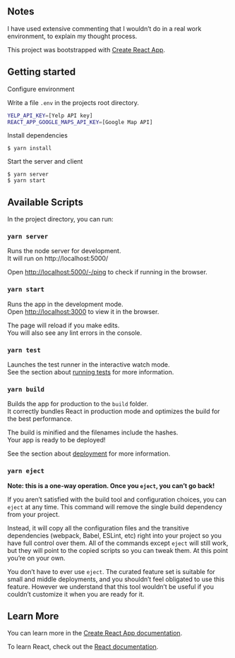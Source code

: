 ## Notes
I have used extensive commenting that I wouldn’t do in a real work environment, to explain my thought process.


This project was bootstrapped with [Create React App](https://github.com/facebook/create-react-app).

## Getting started

Configure environment

Write a file `.env` in the projects root directory.

```bash
YELP_API_KEY=[Yelp API key]
REACT_APP_GOOGLE_MAPS_API_KEY=[Google Map API]
```

Install dependencies

```shell
$ yarn install
```

Start the server and client

```shell
$ yarn server
$ yarn start
```

## Available Scripts

In the project directory, you can run:

### `yarn server`

Runs the node server for development.<br />
It will run on http://localhost:5000/<br />

Open [http://localhost:5000/-/ping](http://localhost:5000/-/ping) to check if running in the browser.

### `yarn start`

Runs the app in the development mode.<br />
Open [http://localhost:3000](http://localhost:3000) to view it in the browser.

The page will reload if you make edits.<br />
You will also see any lint errors in the console.

### `yarn test`

Launches the test runner in the interactive watch mode.<br />
See the section about [running tests](https://facebook.github.io/create-react-app/docs/running-tests) for more information.

### `yarn build`

Builds the app for production to the `build` folder.<br />
It correctly bundles React in production mode and optimizes the build for the best performance.

The build is minified and the filenames include the hashes.<br />
Your app is ready to be deployed!

See the section about [deployment](https://facebook.github.io/create-react-app/docs/deployment) for more information.

### `yarn eject`

**Note: this is a one-way operation. Once you `eject`, you can’t go back!**

If you aren’t satisfied with the build tool and configuration choices, you can `eject` at any time. This command will remove the single build dependency from your project.

Instead, it will copy all the configuration files and the transitive dependencies (webpack, Babel, ESLint, etc) right into your project so you have full control over them. All of the commands except `eject` will still work, but they will point to the copied scripts so you can tweak them. At this point you’re on your own.

You don’t have to ever use `eject`. The curated feature set is suitable for small and middle deployments, and you shouldn’t feel obligated to use this feature. However we understand that this tool wouldn’t be useful if you couldn’t customize it when you are ready for it.

## Learn More

You can learn more in the [Create React App documentation](https://facebook.github.io/create-react-app/docs/getting-started).

To learn React, check out the [React documentation](https://reactjs.org/).
